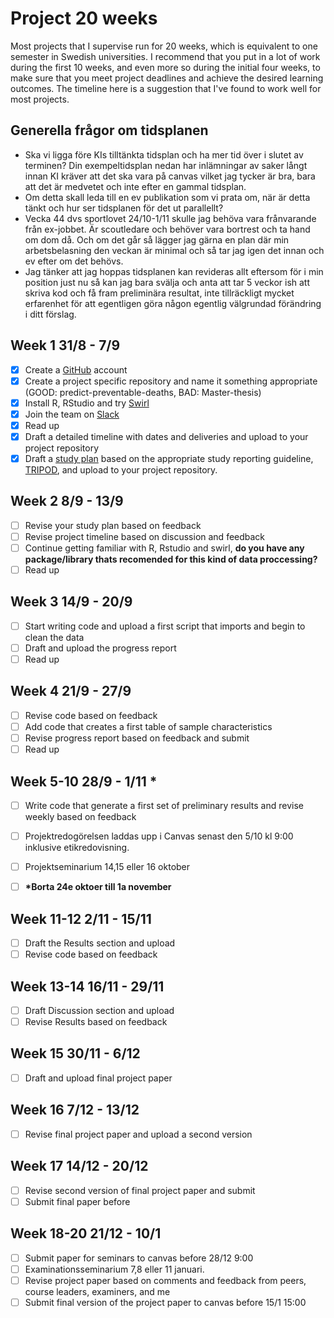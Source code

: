 # Project 20 weeks 
Most projects that I supervise run for 20 weeks, which is equivalent
to one semester in Swedish universities. I recommend that you put in a
lot of work during the first 10 weeks, and even more so during the
initial four weeks, to make sure that you meet project deadlines and
achieve the desired learning outcomes. The timeline here is a
suggestion that I've found to work well for most projects.

## Generella frågor om tidsplanen
- Ska vi ligga före KIs tilltänkta tidsplan och ha mer tid över i slutet av terminen? Din exempeltidsplan nedan har inlämningar av saker långt innan KI kräver att det ska vara på canvas vilket jag tycker är bra, bara att det är medvetet och inte efter en gammal tidsplan.
- Om detta skall leda till en ev publikation som vi prata om, när är detta tänkt och hur ser tidsplanen för det ut parallellt?
- Vecka 44 dvs sportlovet 24/10-1/11 skulle jag behöva vara frånvarande från ex-jobbet. Är scoutledare och behöver vara bortrest och ta hand om dom då. Och om det går så lägger jag gärna en plan där min arbetsbelasning den veckan är minimal och så tar jag igen det innan och ev efter om det behövs.
- Jag tänker att jag hoppas tidsplanen kan revideras allt eftersom för i min position just nu så kan jag bara svälja och anta att tar 5 veckor ish att skriva kod och få fram preliminära resultat, inte tillräckligt mycket erfarenhet för att egentligen göra någon egentlig välgrundad förändring i ditt förslag.


## Week 1 31/8 - 7/9
- [x] Create a [GitHub](https://github.com/) account
- [x] Create a project specific repository and name it something appropriate (GOOD: predict-preventable-deaths, BAD: Master-thesis)
- [x] Install R, RStudio and try [Swirl](https://swirlstats.com/students.html)
- [x] Join the team on [Slack](https://join.slack.com/t/teambengaltiger/shared_invite/zt-9pyvrok0-9OpClFBfWuTdxInVP_gxrw)
- [x] Read up
- [x] Draft a detailed timeline with dates and deliveries and upload to
  your project repository
- [x] Draft a [study plan](study-plan.md) based on the appropriate study
  reporting guideline, [TRIPOD](https://www.equator-network.org/reporting-guidelines/tripod-statement/),
  and upload to your project repository.
  
## Week 2 8/9 - 13/9
- [ ] Revise your study plan based on feedback
- [ ] Revise project timeline based on discussion and feedback
- [ ] Continue getting familiar with R, Rstudio and swirl, **do you have any package/library thats recomended for this kind of data proccessing?**
- [ ] Read up

## Week 3 14/9 - 20/9
- [ ] Start writing code and upload a first script that imports and begin
  to clean the data
- [ ] Draft and upload the progress report 
- [ ] Read up
  
## Week 4 21/9 - 27/9
- [ ] Revise code based on feedback
- [ ] Add code that creates a first table of sample characteristics
- [ ] Revise progress report based on feedback and submit
- [ ] Read up

## Week 5-10 28/9 - 1/11 *
- [ ] Write code that generate a first set of preliminary results and
  revise weekly based on feedback
- [ ] Projektredogörelsen laddas upp i Canvas senast den 5/10 kl 9:00 inklusive etikredovisning.
- [ ] Projektseminarium 14,15 eller 16 oktober
- [ ] __*Borta 24e oktoer till 1a november__ 


## Week 11-12 2/11 - 15/11
- [ ] Draft the Results section and upload
- [ ] Revise code based on feedback

## Week 13-14 16/11 - 29/11
- [ ] Draft Discussion section and upload
- [ ] Revise Results based on feedback

## Week 15 30/11 - 6/12
- [ ] Draft and upload final project paper

## Week 16 7/12 - 13/12
- [ ] Revise final project paper and upload a second version

## Week 17 14/12 - 20/12 
- [ ] Revise second version of final project paper and submit
- [ ] Submit final paper before 

## Week 18-20 21/12 - 10/1 
- [ ] Submit paper for seminars to canvas before 28/12 9:00
- [ ] Examinationsseminarium 7,8 eller 11 januari.
- [ ] Revise project paper based on comments and feedback from peers,
  course leaders, examiners, and me
- [ ] Submit final version of the project paper to canvas before 15/1 15:00
